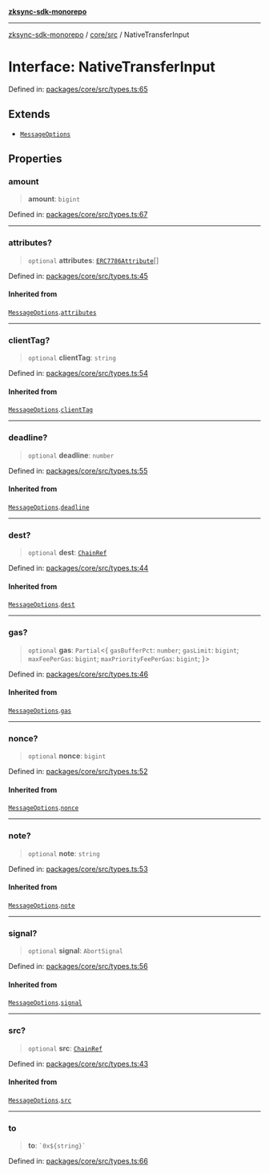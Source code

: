 [**zksync-sdk-monorepo**](../../../README.md)

---

[zksync-sdk-monorepo](../../../README.md) / [core/src](../README.md) / NativeTransferInput

# Interface: NativeTransferInput

Defined in: [packages/core/src/types.ts:65](https://github.com/dutterbutter/zksync-sdk/blob/128d557933eb10f01edd78c0b3392137ca480daf/packages/core/src/types.ts#L65)

## Extends

- [`MessageOptions`](MessageOptions.md)

## Properties

### amount

> **amount**: `bigint`

Defined in: [packages/core/src/types.ts:67](https://github.com/dutterbutter/zksync-sdk/blob/128d557933eb10f01edd78c0b3392137ca480daf/packages/core/src/types.ts#L67)

---

### attributes?

> `optional` **attributes**: [`ERC7786Attribute`](../type-aliases/ERC7786Attribute.md)[]

Defined in: [packages/core/src/types.ts:45](https://github.com/dutterbutter/zksync-sdk/blob/128d557933eb10f01edd78c0b3392137ca480daf/packages/core/src/types.ts#L45)

#### Inherited from

[`MessageOptions`](MessageOptions.md).[`attributes`](MessageOptions.md#attributes)

---

### clientTag?

> `optional` **clientTag**: `string`

Defined in: [packages/core/src/types.ts:54](https://github.com/dutterbutter/zksync-sdk/blob/128d557933eb10f01edd78c0b3392137ca480daf/packages/core/src/types.ts#L54)

#### Inherited from

[`MessageOptions`](MessageOptions.md).[`clientTag`](MessageOptions.md#clienttag)

---

### deadline?

> `optional` **deadline**: `number`

Defined in: [packages/core/src/types.ts:55](https://github.com/dutterbutter/zksync-sdk/blob/128d557933eb10f01edd78c0b3392137ca480daf/packages/core/src/types.ts#L55)

#### Inherited from

[`MessageOptions`](MessageOptions.md).[`deadline`](MessageOptions.md#deadline)

---

### dest?

> `optional` **dest**: [`ChainRef`](../type-aliases/ChainRef.md)

Defined in: [packages/core/src/types.ts:44](https://github.com/dutterbutter/zksync-sdk/blob/128d557933eb10f01edd78c0b3392137ca480daf/packages/core/src/types.ts#L44)

#### Inherited from

[`MessageOptions`](MessageOptions.md).[`dest`](MessageOptions.md#dest)

---

### gas?

> `optional` **gas**: `Partial`\<\{ `gasBufferPct`: `number`; `gasLimit`: `bigint`; `maxFeePerGas`: `bigint`; `maxPriorityFeePerGas`: `bigint`; \}\>

Defined in: [packages/core/src/types.ts:46](https://github.com/dutterbutter/zksync-sdk/blob/128d557933eb10f01edd78c0b3392137ca480daf/packages/core/src/types.ts#L46)

#### Inherited from

[`MessageOptions`](MessageOptions.md).[`gas`](MessageOptions.md#gas)

---

### nonce?

> `optional` **nonce**: `bigint`

Defined in: [packages/core/src/types.ts:52](https://github.com/dutterbutter/zksync-sdk/blob/128d557933eb10f01edd78c0b3392137ca480daf/packages/core/src/types.ts#L52)

#### Inherited from

[`MessageOptions`](MessageOptions.md).[`nonce`](MessageOptions.md#nonce)

---

### note?

> `optional` **note**: `string`

Defined in: [packages/core/src/types.ts:53](https://github.com/dutterbutter/zksync-sdk/blob/128d557933eb10f01edd78c0b3392137ca480daf/packages/core/src/types.ts#L53)

#### Inherited from

[`MessageOptions`](MessageOptions.md).[`note`](MessageOptions.md#note)

---

### signal?

> `optional` **signal**: `AbortSignal`

Defined in: [packages/core/src/types.ts:56](https://github.com/dutterbutter/zksync-sdk/blob/128d557933eb10f01edd78c0b3392137ca480daf/packages/core/src/types.ts#L56)

#### Inherited from

[`MessageOptions`](MessageOptions.md).[`signal`](MessageOptions.md#signal)

---

### src?

> `optional` **src**: [`ChainRef`](../type-aliases/ChainRef.md)

Defined in: [packages/core/src/types.ts:43](https://github.com/dutterbutter/zksync-sdk/blob/128d557933eb10f01edd78c0b3392137ca480daf/packages/core/src/types.ts#L43)

#### Inherited from

[`MessageOptions`](MessageOptions.md).[`src`](MessageOptions.md#src)

---

### to

> **to**: `` `0x${string}` ``

Defined in: [packages/core/src/types.ts:66](https://github.com/dutterbutter/zksync-sdk/blob/128d557933eb10f01edd78c0b3392137ca480daf/packages/core/src/types.ts#L66)
